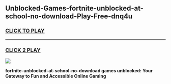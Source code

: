 
## Unblocked-Games-fortnite-unblocked-at-school-no-download-Play-Free-dnq4u
<h3>
<a href="https://premium76.site?title=fortnite-unblocked-at-school-no-download&ref=21A">CLICK TO PLAY</a></h3>
<hr>

<h3>
<a href="https://premium76.site?title=fortnite-unblocked-at-school-no-download&ref=21A">CLICK 2 PLAY</a>
  
</h3>

<a href="https://premium76.site?title=fortnite-unblocked-at-school-no-download&ref=21A"><img src="https://clearcache.store/games.png"></a>


**fortnite-unblocked-at-school-no-download games unblocked: Your Gateway to Fun and Accessible Online Gaming**
